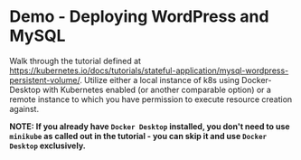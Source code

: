 # Demo - Deploying WordPress and MySQL

Walk through the tutorial defined at https://kubernetes.io/docs/tutorials/stateful-application/mysql-wordpress-persistent-volume/. Utilize either a local instance of k8s using Docker-Desktop with Kubernetes enabled (or another comparable option) or a remote instance to which you have permission to execute resource creation against.

**NOTE: If you already have `Docker Desktop` installed, you don't need to use `minikube` as called out in the tutorial - you can skip it and use `Docker Desktop` exclusively.**
